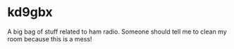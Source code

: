 # kd9gbx

A big bag of stuff related to ham radio.  Someone should tell me to
clean my room because this is a mess!
